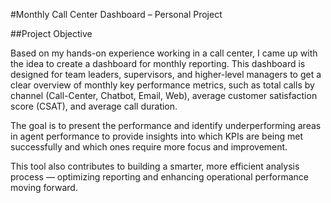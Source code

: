 #Monthly Call Center Dashboard – Personal Project 

##Project Objective 

Based on my hands-on experience working in a call center, I came up with the idea to create a dashboard for monthly reporting. This dashboard is designed for team leaders, supervisors, and higher-level managers to get a clear overview of monthly key performance metrics, such as total calls by channel (Call-Center, Chatbot, Email, Web), average customer satisfaction score (CSAT), and average call duration. 

The goal is to present the performance and identify underperforming areas in agent performance to provide insights into which KPIs are being met successfully and which ones require more focus and improvement. 

This tool also contributes to building a smarter, more efficient analysis process — optimizing reporting and enhancing operational performance moving forward. 
